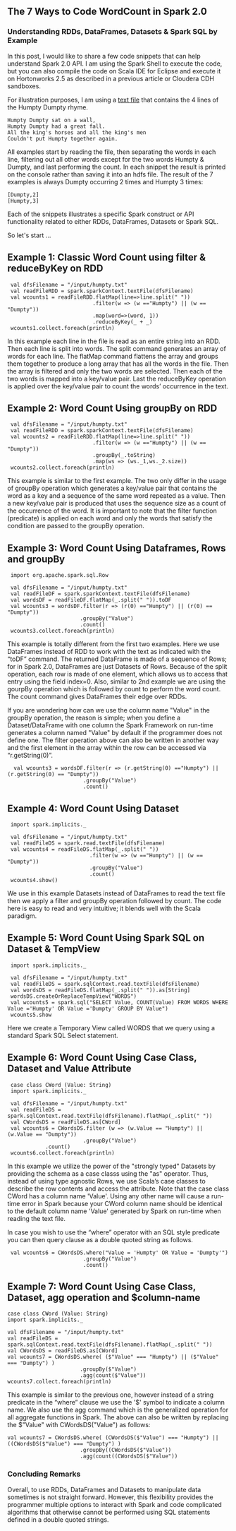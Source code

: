 ## The 7 Ways to Code WordCount in Spark 2.0 
### Understanding RDDs, DataFrames, Datasets & Spark SQL by Example

In this post, I would like to share a few code snippets that can help understand Spark 2.0 API. I am using the Spark Shell to execute the code, but you can also compile the code on Scala IDE for Eclipse and execute it on Hortonworks 2.5 as described in a previous article or Cloudera CDH sandboxes.

For illustration purposes, I am using a [text file](https://github.com/abbas-taher/the-7-ways-wordcount-apache-spark-snippets/edit/master/humpty.txt) that contains the 4 lines of the Humpty Dumpty rhyme. 

    Humpty Dumpty sat on a wall,
    Humpty Dumpty had a great fall.
    All the king's horses and all the king's men
    Couldn't put Humpty together again.

All examples start by reading the file, then separating the words in each line, filtering out all other words except for the two words Humpty & Dumpty, and last performing the count. In each snippet the result is printed on the console rather than saving it into an hdfs file. The result of the 7 examples is always Dumpty occurring 2 times and Humpty 3 times:

    [Dumpty,2]
    [Humpty,3] 

Each of the snippets illustrates a specific Spark construct or API functionality related to either RDDs, DataFrames, Datasets or Spark SQL. 

So let's start ...

## Example 1: Classic Word Count using filter & reduceByKey on RDD
     val dfsFilename = "/input/humpty.txt"
     val readFileRDD = spark.sparkContext.textFile(dfsFilename)
     val wcounts1 = readFileRDD.flatMap(line=>line.split(" "))
                               .filter(w => (w =="Humpty") || (w == "Dumpty"))
                               .map(word=>(word, 1))
                               .reduceByKey(_ + _)
     wcounts1.collect.foreach(println)

In this example each line in the file is read as an entire string into an RDD. Then each line is split into words. The split command generates an array of words for each line. The flatMap command flattens the array and groups them together to produce a long array that has all the words in the file. Then the array is filtered and only the two words are selected. Then each of the two words is mapped into a key/value pair. Last the reduceByKey operation is applied over the key/value pair to count the words’ occurrence in the text. 

## Example 2: Word Count Using groupBy on RDD
     val dfsFilename = "/input/humpty.txt"
     val readFileRDD = spark.sparkContext.textFile(dfsFilename)
     val wcounts2 = readFileRDD.flatMap(line=>line.split(" "))
                               .filter(w => (w =="Humpty") || (w == "Dumpty"))
                               .groupBy(_.toString)
                               .map(ws => (ws._1,ws._2.size))
     wcounts2.collect.foreach(println)

This example is similar to the first example. The two only differ in the usage of groupBy operation which generates a key/value pair that contains the word as a key and a sequence of the same word repeated as a value. Then a new key/value pair is produced that uses the sequence size as a count of the occurrence of the word.  It is important to note that the filter function (predicate) is applied on each word and only the words that satisfy the condition are passed to the groupBy operation.


## Example 3: Word Count Using Dataframes, Rows and groupBy
     import org.apache.spark.sql.Row
     
     val dfsFilename = "/input/humpty.txt"
     val readFileDF = spark.sparkContext.textFile(dfsFilename)
     val wordsDF = readFileDF.flatMap(_.split(" ")).toDF
     val wcounts3 = wordsDF.filter(r => (r(0) =="Humpty") || (r(0) == "Dumpty"))
                           .groupBy("Value")
                           .count()
     wcounts3.collect.foreach(println)

This example is totally different from the first two examples. Here we use DataFrames instead of RDD to work with the text as indicated with the “toDF” command. The returned DataFrame is made of a sequence of Rows; for in Spark 2.0, DataFrames are just Datasets of Rows. Because of the split operation, each row is made of one element, which allows us to access that entry using the field index=0. Also, similar to 2nd example we are using the gourpBy operation which is followed by count to perform the word count. The count command gives DataFrames their edge over RDDs.

If you are wondering how can we use the column name "Value" in the groupBy operation, the reason is simple; when you define a Dataset/DataFrame with one column the Spark Framework on run-time generates a column named "Value" by default if the programmer does not define one. The filter operation above can also be written in another way and the first element in the array within the row can be accessed via “r.getString(0)”.

      val wcounts3 = wordsDF.filter(r => (r.getString(0) =="Humpty") || (r.getString(0) == "Dumpty"))
                            .groupBy("Value")
                            .count()


## Example 4: Word Count Using Dataset 
     import spark.implicits._   

     val dfsFilename = "/input/humpty.txt"
     val readFileDS = spark.read.textFile(dfsFilename)
     val wcounts4 = readFileDS.flatMap(_.split(" "))
                              .filter(w => (w =="Humpty") || (w == "Dumpty"))
                              .groupBy("Value")
                              .count()
     wcounts4.show()

We use in this example Datasets instead of DataFrames to read the text file then we apply a filter and groupBy operation followed by count. The code here is easy to read and very intuitive; it blends well with the Scala paradigm.

## Example 5: Word Count Using Spark SQL on Dataset & TempView
     import spark.implicits._  
     
     val dfsFilename = "/input/humpty.txt"
     val readFileDS = spark.sqlContext.read.textFile(dfsFilename)
     val wordsDS = readFileDS.flatMap(_.split(" ")).as[String]
     wordsDS.createOrReplaceTempView("WORDS")    
     val wcounts5 = spark.sql("SELECT Value, COUNT(Value) FROM WORDS WHERE Value ='Humpty' OR Value ='Dumpty' GROUP BY Value")
     wcounts5.show

Here we create a Temporary View called WORDS that we query using a standard Spark SQL Select statement.
  
## Example 6: Word Count Using Case Class, Dataset and Value Attribute
     case class CWord (Value: String)
     import spark.implicits._  
     
     val dfsFilename = "/input/humpty.txt"
     val readFileDS = spark.sqlContext.read.textFile(dfsFilename).flatMap(_.split(" "))
     val CWordsDS = readFileDS.as[CWord]
     val wcounts6 = CWordsDS.filter (w => (w.Value == "Humpty") || (w.Value == "Dumpty"))
                            .groupBy("Value")
			    .count()
     wcounts6.collect.foreach(println)
   
In this example we utilize the power of the "strongly typed" Datasets by providing the schema as a case classs using the "as" operator. Thus, instead of using type agnostic Rows, we use Scala’s case classes to describe the row contents and access the attribute. Note that the case class CWord has a column name 'Value'. Using any other name will cause a run-time error in Spark because your CWord column name should be identical to the default column name 'Value' generated by Spark on run-time when reading the text file.

In case you wish to use the “where” operator with an SQL style predicate you can then query clause as a double quoted string as follows.

     val wcounts6 = CWordsDS.where("Value = 'Humpty' OR Value = 'Dumpty'")
                            .groupBy("Value")
                            .count()

## Example 7: Word Count Using Case Class, Dataset, agg operation and $column-name
    case class CWord (Value: String)
    import spark.implicits._  
    
    val dfsFilename = "/input/humpty.txt"
    val readFileDS = spark.sqlContext.read.textFile(dfsFilename).flatMap(_.split(" "))
    val CWordsDS = readFileDS.as[CWord]
    val wcounts7 = CWordsDS.where( ($"Value" === "Humpty") || ($"Value" === "Dumpty") )
                           .groupBy($"Value")
                           .agg(count($"Value"))
    wcounts7.collect.foreach(println)

This example is similar to the previous one, however instead of a string predicate in the “where” clause we use the '$' symbol to indicate a column name. We also use the agg command which is the generalized operation for all aggregate functions in Spark. The above can also be written by replacing the $"Value" with CWordsDS("Value") as follows:

    val wcounts7 = CWordsDS.where( (CWordsDS($"Value") === "Humpty") || ((CWordsDS($"Value") === "Dumpty") )
                           .groupBy((CWordsDS($"Value"))
                           .agg(count((CWordsDS($"Value"))

### Concluding Remarks
Overall, to use RDDs, DataFrames and Datasets to manipulate data sometimes is not straight forward. However, this flexibility provides the programmer multiple options to interact with Spark and code complicated algorithms that otherwise cannot be performed using SQL statements defined in a double quoted strings.   
